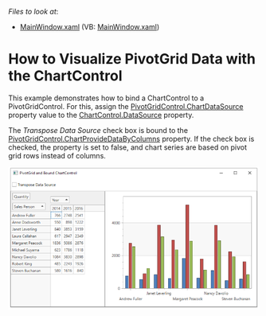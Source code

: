 <!-- default file list -->
*Files to look at*:
* [MainWindow.xaml](./CS/DXPivotGrid_ChartsIntegration/MainWindow.xaml) (VB: [MainWindow.xaml](./VB/DXPivotGrid_ChartsIntegration/MainWindow.xaml))
<!-- default file list end -->

# How to Visualize PivotGrid Data with the ChartControl


This example demonstrates how to bind a ChartControl to a PivotGridControl. For this, assign the [PivotGridControl.ChartDataSource](https://docs.devexpress.com/WPF/DevExpress.Xpf.PivotGrid.PivotGridControl.ChartDataSource) property value to the [ChartControl.DataSource](https://docs.devexpress.com/WPF/DevExpress.Xpf.Charts.ChartControl.DataSource) property.

The _Transpose Data Source_ check box is bound to the [PivotGridControl.ChartProvideDataByColumns](https://docs.devexpress.com/WPF/DevExpress.Xpf.PivotGrid.PivotGridControl.ChartProvideDataByColumns) property. If the check box is checked, the property is set to false, and chart series are based on pivot grid rows instead of columns.

![screenshot](/images/screenshot.png)
